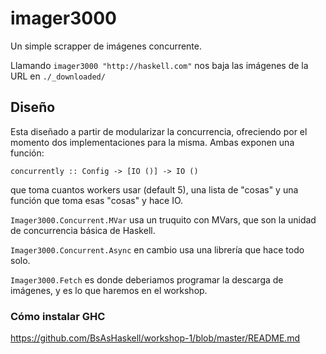 imager3000
==========

Un simple scrapper de imágenes concurrente.

Llamando `imager3000 "http://haskell.com"` nos baja las imágenes
de la URL en `./_downloaded/`

## Diseño

Esta diseñado a partir de modularizar la concurrencia, ofreciendo por el momento
dos implementaciones para la misma. Ambas exponen una función:

```
concurrently :: Config -> [IO ()] -> IO ()
```

que toma cuantos workers usar (default 5), una lista de "cosas"
y una función que toma esas "cosas" y hace IO.

`Imager3000.Concurrent.MVar` usa un truquito con MVars,
que son la unidad de concurrencia básica de Haskell.

`Imager3000.Concurrent.Async` en cambio usa una librería que hace todo solo.

`Imager3000.Fetch` es donde deberiamos programar la descarga de imágenes,
y es lo que haremos en el workshop.

### Cómo instalar GHC

https://github.com/BsAsHaskell/workshop-1/blob/master/README.md
